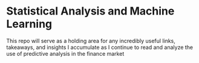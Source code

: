 Statistical Analysis and Machine Learning
===

This repo will serve as a holding area for any incredibly useful links, takeaways, and insights I accumulate as I continue to read and analyze the use of predictive analysis in the finance market
